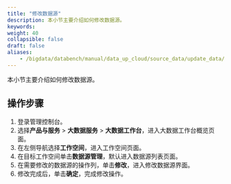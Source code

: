 ```yaml
---
title: "修改数据源"
description: 本小节主要介绍如何修改数据源。 
keywords: 
weight: 40
collapsible: false
draft: false
aliases:
    - /bigdata/databench/manual/data_up_cloud/source_data/update_data/
---
```


本小节主要介绍如何修改数据源。

## 操作步骤

1. 登录管理控制台。
2. 选择**产品与服务** > **大数据服务** > **大数据工作台**，进入大数据工作台概览页面。
3. 在左侧导航选择**工作空间**，进入工作空间页面。
4. 在目标工作空间单击**数据源管理**，默认进入数据源列表页面。
5. 在需要修改的数据源的操作列，单击**修改**，进入修改数据源界面。
6. 修改完成后，单击**确定**，完成修改操作。


